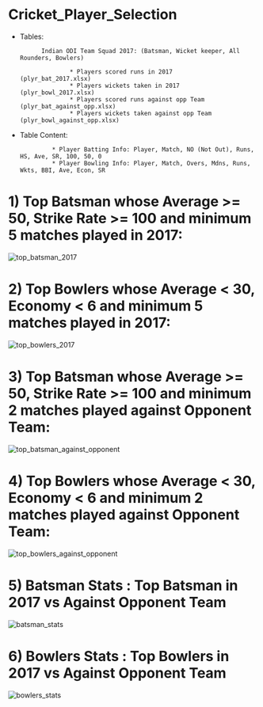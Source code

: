 # Cricket_Player_Selection

* Tables:

            Indian ODI Team Squad 2017: (Batsman, Wicket keeper, All Rounders, Bowlers)

                    * Players scored runs in 2017             (plyr_bat_2017.xlsx)
                    * Players wickets taken in 2017           (plyr_bowl_2017.xlsx)
                    * Players scored runs against opp Team    (plyr_bat_against_opp.xlsx)
                    * Players wickets taken against opp Team  (plyr_bowl_against_opp.xlsx)


* Table Content:

               * Player Batting Info: Player, Match, NO (Not Out), Runs, HS, Ave, SR, 100, 50, 0
               * Player Bowling Info: Player, Match, Overs, Mdns, Runs, Wkts, BBI, Ave, Econ, SR
               
# 1) Top Batsman whose Average >= 50, Strike Rate >= 100 and minimum 5 matches played in 2017:
![top_batsman_2017](https://user-images.githubusercontent.com/5540884/34417640-98865db6-ec1f-11e7-93ef-bc95445c01df.png)

# 2) Top Bowlers whose Average < 30, Economy < 6 and minimum 5 matches played in 2017:
![top_bowlers_2017](https://user-images.githubusercontent.com/5540884/34417784-4e914850-ec20-11e7-8656-92d0a3a3bc85.png)

# 3) Top Batsman whose Average >= 50, Strike Rate >= 100 and minimum 2 matches played against Opponent Team:
![top_batsman_against_opponent](https://user-images.githubusercontent.com/5540884/34417819-7da5d61a-ec20-11e7-8fdc-05fede28dbe9.png)

# 4) Top Bowlers whose Average < 30, Economy < 6 and minimum 2 matches played against Opponent Team:
![top_bowlers_against_opponent](https://user-images.githubusercontent.com/5540884/34417869-d13fa21a-ec20-11e7-985e-3dd3b40a9e10.png)

# 5) Batsman Stats : Top Batsman in 2017 vs Against Opponent Team
![batsman_stats](https://user-images.githubusercontent.com/5540884/34418006-adb036a6-ec21-11e7-9ba4-2405897d4f9c.png)

# 6) Bowlers Stats : Top Bowlers in 2017 vs Against Opponent Team
![bowlers_stats](https://user-images.githubusercontent.com/5540884/34418016-b8d2a500-ec21-11e7-8e59-30420e184792.png)

